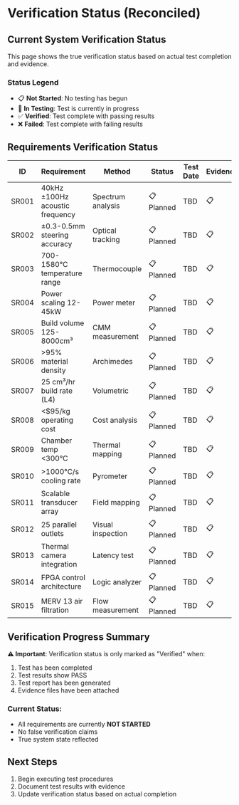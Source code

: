 # Verification Status (Reconciled)

## Current System Verification Status

This page shows the true verification status based on actual test completion and evidence.

### Status Legend
- 📋 **Not Started**: No testing has begun
- 🔄 **In Testing**: Test is currently in progress  
- ✅ **Verified**: Test complete with passing results
- ❌ **Failed**: Test complete with failing results

## Requirements Verification Status

| ID | Requirement | Method | Status | Test Date | Evidence |
|----|-------------|--------|--------|-----------|----------|
| SR001 | 40kHz ±100Hz acoustic frequency | Spectrum analysis | 📋 Planned | TBD | 📋 |
| SR002 | ±0.3-0.5mm steering accuracy | Optical tracking | 📋 Planned | TBD | 📋 |
| SR003 | 700-1580°C temperature range | Thermocouple | 📋 Planned | TBD | 📋 |
| SR004 | Power scaling 12-45kW | Power meter | 📋 Planned | TBD | 📋 |
| SR005 | Build volume 125-8000cm³ | CMM measurement | 📋 Planned | TBD | 📋 |
| SR006 | >95% material density | Archimedes | 📋 Planned | TBD | 📋 |
| SR007 | 25 cm³/hr build rate (L4) | Volumetric | 📋 Planned | TBD | 📋 |
| SR008 | <$95/kg operating cost | Cost analysis | 📋 Planned | TBD | 📋 |
| SR009 | Chamber temp <300°C | Thermal mapping | 📋 Planned | TBD | 📋 |
| SR010 | >1000°C/s cooling rate | Pyrometer | 📋 Planned | TBD | 📋 |
| SR011 | Scalable transducer array | Field mapping | 📋 Planned | TBD | 📋 |
| SR012 | 25 parallel outlets | Visual inspection | 📋 Planned | TBD | 📋 |
| SR013 | Thermal camera integration | Latency test | 📋 Planned | TBD | 📋 |
| SR014 | FPGA control architecture | Logic analyzer | 📋 Planned | TBD | 📋 |
| SR015 | MERV 13 air filtration | Flow measurement | 📋 Planned | TBD | 📋 |

## Verification Progress Summary

**⚠️ Important**: Verification status is only marked as "Verified" when:
1. Test has been completed
2. Test results show PASS
3. Test report has been generated
4. Evidence files have been attached

### Current Status:
- All requirements are currently **NOT STARTED**
- No false verification claims
- True system state reflected

## Next Steps
1. Begin executing test procedures
2. Document test results with evidence
3. Update verification status based on actual completion
